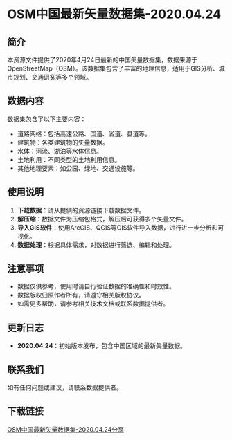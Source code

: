 # OSM中国最新矢量数据集-2020.04.24

## 简介

本资源文件提供了2020年4月24日最新的中国矢量数据集，数据来源于OpenStreetMap（OSM）。该数据集包含了丰富的地理信息，适用于GIS分析、城市规划、交通研究等多个领域。

## 数据内容

数据集包含了以下主要内容：
- 道路网络：包括高速公路、国道、省道、县道等。
- 建筑物：各类建筑物的矢量数据。
- 水体：河流、湖泊等水体信息。
- 土地利用：不同类型的土地利用信息。
- 其他地理要素：如公园、绿地、交通设施等。

## 使用说明

1. **下载数据**：请从提供的资源链接下载数据文件。
2. **解压缩**：数据文件为压缩包格式，解压后可获得多个矢量文件。
3. **导入GIS软件**：使用ArcGIS、QGIS等GIS软件导入数据，进行进一步分析和可视化。
4. **数据处理**：根据具体需求，对数据进行筛选、编辑和处理。

## 注意事项

- 数据仅供参考，使用时请自行验证数据的准确性和时效性。
- 数据版权归原作者所有，请遵守相关版权协议。
- 如需更多帮助，请参考相关技术文档或联系数据提供者。

## 更新日志

- **2020.04.24**：初始版本发布，包含中国区域的最新矢量数据。

## 联系我们

如有任何问题或建议，请联系数据提供者。

## 下载链接

[OSM中国最新矢量数据集-2020.04.24分享](https://pan.quark.cn/s/9218df46ec07)